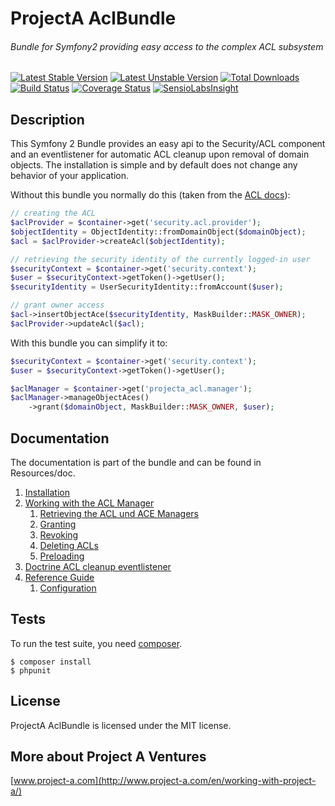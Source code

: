 # ProjectA AclBundle
###### Bundle for Symfony2 providing easy access to the complex ACL subsystem

[![Latest Stable Version](https://poser.pugx.org/project-a/acl-bundle/v/stable.png)](https://packagist.org/packages/project-a/acl-bundle)
[![Latest Unstable Version](https://poser.pugx.org/project-a/acl-bundle/v/unstable.png)](https://packagist.org/packages/project-a/acl-bundle)
[![Total Downloads](https://poser.pugx.org/project-a/acl-bundle/downloads.png)](https://packagist.org/packages/project-a/acl-bundle)
[![Build Status](https://secure.travis-ci.org/project-a/AclBundle.png?branch=master)](http://travis-ci.org/project-a/AclBundle)
[![Coverage Status](https://coveralls.io/repos/project-a/AclBundle/badge.png?branch=master)](https://coveralls.io/r/project-a/AclBundle?branch=master)
[![SensioLabsInsight](https://insight.sensiolabs.com/projects/c73329cc-4028-463d-9228-afcfc3ebffbe/mini.png)](https://insight.sensiolabs.com/projects/c73329cc-4028-463d-9228-afcfc3ebffbe)

## Description

This Symfony 2 Bundle provides an easy api to the Security/ACL component and an
eventlistener for automatic ACL cleanup upon removal of domain objects. The
installation is simple and by default does not change any behavior of your
application.

Without this bundle you normally do this (taken from the [ACL docs][1]):
```php
// creating the ACL
$aclProvider = $container->get('security.acl.provider');
$objectIdentity = ObjectIdentity::fromDomainObject($domainObject);
$acl = $aclProvider->createAcl($objectIdentity);

// retrieving the security identity of the currently logged-in user
$securityContext = $container->get('security.context');
$user = $securityContext->getToken()->getUser();
$securityIdentity = UserSecurityIdentity::fromAccount($user);

// grant owner access
$acl->insertObjectAce($securityIdentity, MaskBuilder::MASK_OWNER);
$aclProvider->updateAcl($acl);
```
With this bundle you can simplify it to:

```php
$securityContext = $container->get('security.context');
$user = $securityContext->getToken()->getUser();

$aclManager = $container->get('projecta_acl.manager');
$aclManager->manageObjectAces()
    ->grant($domainObject, MaskBuilder::MASK_OWNER, $user);
```

## Documentation

The documentation is part of the bundle and can be found in Resources/doc.

1. [Installation](Resources/doc/installation.md)
2. [Working with the ACL Manager](Resources/doc/working_with_the_acl_manager.md)
    1. [Retrieving the ACL und ACE Managers](Resources/doc/working_with_aces.md#retrieving-the-acl-und-ace-managers)
    2. [Granting](Resources/doc/working_with_aces.md#granting)
    3. [Revoking](Resources/doc/working_with_aces.md#revoking)
    4. [Deleting ACLs](Resources/doc/working_with_aces.md#deleting-acls)
    5. [Preloading](Resources/doc/working_with_aces.md#preloading)
4. [Doctrine ACL cleanup eventlistener](Resources/doc/doctrine_acl_cleanup_eventlistener.md)
5. [Reference Guide](Resources/doc/reference_guide.md)
    1. [Configuration](Resources/doc/reference_guide.md#configuration)

## Tests

To run the test suite, you need [composer](http://getcomposer.org).

    $ composer install
    $ phpunit

## License

ProjectA AclBundle is licensed under the MIT license.

## More about Project A Ventures

[www.project-a.com](http://www.project-a.com/en/working-with-project-a/)

[1]: http://symfony.com/doc/current/cookbook/security/acl.html#creating-an-acl-and-adding-an-ace
